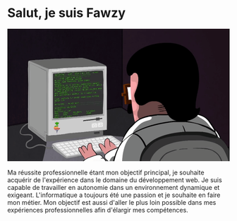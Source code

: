 <h1>Salut, je suis Fawzy</h1>

<img src="giphy.gif" alt="gif" height="300" width="1000"/>

<p>
Ma réussite professionnelle étant mon objectif principal, je souhaite acquérir de l'expérience dans le domaine du développement web. Je suis capable de travailler en autonomie dans un environnement dynamique et exigeant. L'informatique a toujours été une passion et je souhaite en faire mon métier. Mon objectif est aussi d'aller le plus loin possible dans mes expériences professionnelles afin d'élargir mes compétences.
</p>
